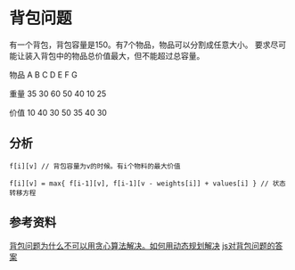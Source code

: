 # 背包问题

有一个背包，背包容量是150。有7个物品，物品可以分割成任意大小。
要求尽可能让装入背包中的物品总价值最大，但不能超过总容量。

物品 A B C D E F G

重量 35 30 60 50 40 10 25

价值 10 40 30 50 35 40 30

## 分析

```
f[i][v] // 背包容量为v的时候。有i个物料的最大价值

f[i][v] = max{ f[i-1][v], f[i-1][v - weights[i]] + values[i] } // 状态转移方程
```

## 参考资料 

[背包问题为什么不可以用贪心算法解决。如何用动态规划解决](https://blog.csdn.net/songshiMVP1/article/details/52350542)
[js对背包问题的答案](https://segmentfault.com/a/1190000012829866)
